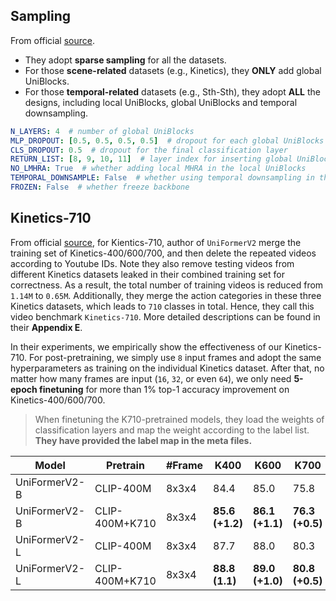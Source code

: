 ## Sampling

From official [source](https://github.com/OpenGVLab/UniFormerV2/blob/main/INSTRUCTIONS.md).

- They adopt **sparse sampling** for all the datasets.
- For those **scene-related** datasets (e.g., Kinetics), they **ONLY** add global UniBlocks.
- For those **temporal-related** datasets (e.g., Sth-Sth), they adopt **ALL** the designs, including local UniBlocks, global UniBlocks and temporal downsampling.

```yaml
N_LAYERS: 4  # number of global UniBlocks
MLP_DROPOUT: [0.5, 0.5, 0.5, 0.5]  # dropout for each global UniBlocks
CLS_DROPOUT: 0.5  # dropout for the final classification layer
RETURN_LIST: [8, 9, 10, 11]  # layer index for inserting global UniBlocks
NO_LMHRA: True  # whether adding local MHRA in the local UniBlocks
TEMPORAL_DOWNSAMPLE: False  # whether using temporal downsampling in the patch embedding
FROZEN: False  # whether freeze backbone
```


## Kinetics-710

From official [source](https://github.com/OpenGVLab/UniFormerV2/blob/main/DATASET.md), for Kientics-710, author of `UniFormerV2` merge the training set of Kinetics-400/600/700, and then delete the repeated videos according to Youtube IDs. Note they also remove testing videos from different Kinetics datasets leaked in their combined training set for correctness. As a result, the total number of training videos is reduced from `1.14M` to `0.65M`. Additionally, they merge the action categories in these three Kinetics datasets, which leads to `710` classes in total. Hence, they call this video benchmark `Kinetics-710`. More detailed descriptions can be found in their **Appendix E**. 

In their experiments, we empirically show the effectiveness of our Kinetics-710. For post-pretraining, we simply use `8` input frames and adopt the same hyperparameters as training on the individual Kinetics dataset. After that, no matter how many frames are input (`16`, `32`, or even `64`), we only need **5-epoch finetuning** for more than 1% top-1 accuracy improvement on Kinetics-400/600/700.

> When finetuning the K710-pretrained models, they load the weights of classification layers and map the weight according to the label list. **They have provided the label map in the meta files.**

| Model       | Pretrain | #Frame | K400 | K600 | K700 |
| ----------- | -------- | ------ | ---- | ---- | ---- |
| UniFormerV2-B | CLIP-400M  | 8x3x4  | 84.4 | 85.0 | 75.8 |
| UniFormerV2-B | CLIP-400M+K710  | 8x3x4  | **85.6 (+1.2)** | **86.1 (+1.1)** | **76.3 (+0.5)** |
| UniFormerV2-L | CLIP-400M  | 8x3x4  | 87.7 | 88.0 | 80.3 |
| UniFormerV2-L | CLIP-400M+K710  | 8x3x4  | **88.8 (1.1)** | **89.0 (+1.0)** | **80.8 (+0.5)** |
